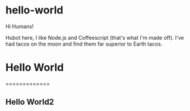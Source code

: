 # hello-world

Hi Humans!

Hubot here, I like Node.js and Coffeescript (that's what I'm made off).
I've had tacos on the moon and find them far superior to Earth tacos.

# Hello World
=============

## Hello World2
